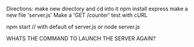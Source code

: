 Directions:
make new directory and cd into it
npm install express
make a new file 'server.js'
Make a 'GET /counter'
test with cURL



npm start    // with default of server.js
or
node server.js

WHATS THE COMMAND TO LAUNCH THE SERVER AGAIN?